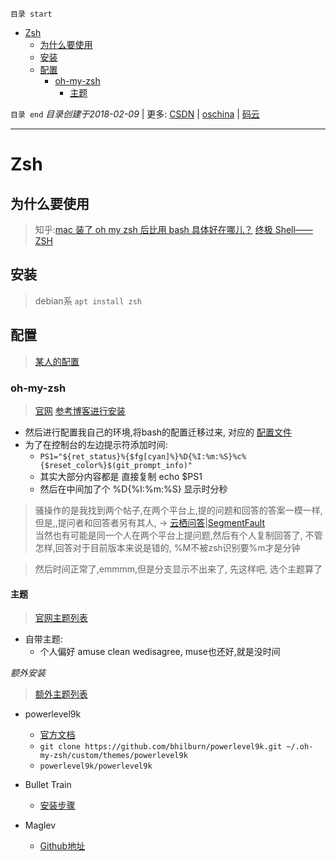 `目录 start`
 
- [Zsh](#zsh)
    - [为什么要使用](#为什么要使用)
    - [安装](#安装)
    - [配置](#配置)
        - [oh-my-zsh](#oh-my-zsh)
            - [主题](#主题)

`目录 end` *目录创建于2018-02-09* | 更多: [CSDN](http://blog.csdn.net/kcp606) | [oschina](https://my.oschina.net/kcp1104) | [码云](https://gitee.com/kcp1104) 
****************************************
# Zsh
## 为什么要使用
> 知乎:[mac 装了 oh my zsh 后比用 bash 具体好在哪儿？](https://www.zhihu.com/question/29977255)
> [终极 Shell——ZSH](https://zhuanlan.zhihu.com/mactalk/19556676)

## 安装
> debian系 `apt install zsh`  

## 配置
> [某人的配置](https://github.com/lilydjwg/dotzsh)

### oh-my-zsh
> [官网](https://ohmyz.sh/)
> [参考博客进行安装](https://segmentfault.com/a/1190000004695131)

- 然后进行配置我自己的环境,将bash的配置迁移过来, 对应的 [配置文件](https://github.com/Kuangcp/Configs/tree/master/Linux)
- 为了在控制台的左边提示符添加时间:
    - `PS1="${ret_status}%{$fg[cyan]%}%D{%I:%m:%S}%c%{$reset_color%}$(git_prompt_info)"`
    - 其实大部分内容都是 直接复制 echo $PS1
    - 然后在中间加了个 %D{%I:%m:%S} 显示时分秒
> 骚操作的是我找到两个帖子,在两个平台上,提的问题和回答的答案一模一样, 但是,,提问者和回答者另有其人, -> [云栖问答](https://yq.aliyun.com/ask/31670/)|[SegmentFault](https://segmentfault.com/q/1010000005104916)  
> 当然也有可能是同一个人在两个平台上提问题,然后有个人复制回答了, 不管怎样,回答对于目前版本来说是错的, %M不被zsh识别要%m才是分钟

> 然后时间正常了,emmmm,但是分支显示不出来了, 先这样吧, 选个主题算了

#### 主题
> [官网主题列表](https://github.com/robbyrussell/oh-my-zsh/wiki/Themes) 
- 自带主题:
    - 个人偏好 amuse clean wedisagree, muse也还好,就是没时间

_额外安装_
> [额外主题列表](https://github.com/robbyrussell/oh-my-zsh/wiki/External-themes)

- powerlevel9k
    - [官方文档](https://github.com/bhilburn/powerlevel9k/wiki/Install-Instructions#option-2-install-for-oh-my-zsh)
    - `git clone https://github.com/bhilburn/powerlevel9k.git ~/.oh-my-zsh/custom/themes/powerlevel9k`
    - `powerlevel9k/powerlevel9k`

- Bullet Train 
    - [安装步骤](https://github.com/caiogondim/bullet-train.zsh#for-oh-my-zsh-users)

- Maglev
    - [Github地址](https://github.com/caiogondim/maglev)
